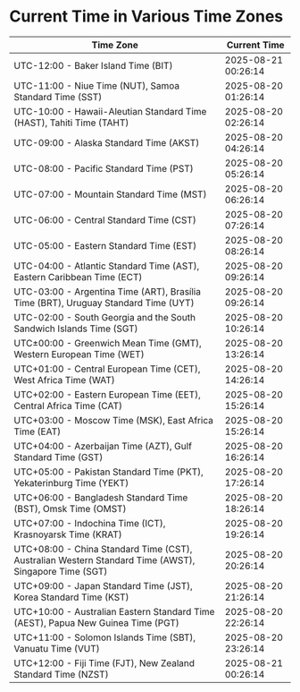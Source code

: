 # Current Time in Various Time Zones

| Time Zone | Current Time |
|-----------|--------------|
| UTC-12:00 - Baker Island Time (BIT) | 2025-08-21 00:26:14 |
| UTC-11:00 - Niue Time (NUT), Samoa Standard Time (SST) | 2025-08-20 01:26:14 |
| UTC-10:00 - Hawaii-Aleutian Standard Time (HAST), Tahiti Time (TAHT) | 2025-08-20 02:26:14 |
| UTC-09:00 - Alaska Standard Time (AKST) | 2025-08-20 04:26:14 |
| UTC-08:00 - Pacific Standard Time (PST) | 2025-08-20 05:26:14 |
| UTC-07:00 - Mountain Standard Time (MST) | 2025-08-20 06:26:14 |
| UTC-06:00 - Central Standard Time (CST) | 2025-08-20 07:26:14 |
| UTC-05:00 - Eastern Standard Time (EST) | 2025-08-20 08:26:14 |
| UTC-04:00 - Atlantic Standard Time (AST), Eastern Caribbean Time (ECT) | 2025-08-20 09:26:14 |
| UTC-03:00 - Argentina Time (ART), Brasília Time (BRT), Uruguay Standard Time (UYT) | 2025-08-20 09:26:14 |
| UTC-02:00 - South Georgia and the South Sandwich Islands Time (SGT) | 2025-08-20 10:26:14 |
| UTC±00:00 - Greenwich Mean Time (GMT), Western European Time (WET) | 2025-08-20 13:26:14 |
| UTC+01:00 - Central European Time (CET), West Africa Time (WAT) | 2025-08-20 14:26:14 |
| UTC+02:00 - Eastern European Time (EET), Central Africa Time (CAT) | 2025-08-20 15:26:14 |
| UTC+03:00 - Moscow Time (MSK), East Africa Time (EAT) | 2025-08-20 15:26:14 |
| UTC+04:00 - Azerbaijan Time (AZT), Gulf Standard Time (GST) | 2025-08-20 16:26:14 |
| UTC+05:00 - Pakistan Standard Time (PKT), Yekaterinburg Time (YEKT) | 2025-08-20 17:26:14 |
| UTC+06:00 - Bangladesh Standard Time (BST), Omsk Time (OMST) | 2025-08-20 18:26:14 |
| UTC+07:00 - Indochina Time (ICT), Krasnoyarsk Time (KRAT) | 2025-08-20 19:26:14 |
| UTC+08:00 - China Standard Time (CST), Australian Western Standard Time (AWST), Singapore Time (SGT) | 2025-08-20 20:26:14 |
| UTC+09:00 - Japan Standard Time (JST), Korea Standard Time (KST) | 2025-08-20 21:26:14 |
| UTC+10:00 - Australian Eastern Standard Time (AEST), Papua New Guinea Time (PGT) | 2025-08-20 22:26:14 |
| UTC+11:00 - Solomon Islands Time (SBT), Vanuatu Time (VUT) | 2025-08-20 23:26:14 |
| UTC+12:00 - Fiji Time (FJT), New Zealand Standard Time (NZST) | 2025-08-21 00:26:14 |
